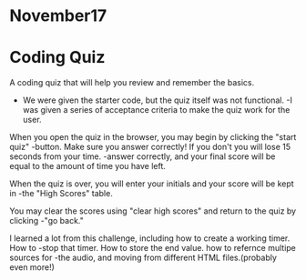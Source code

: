 # November17

# Coding Quiz


A coding quiz that will help you review and remember the basics.  
- We were given the starter code, but the quiz itself was not functional.
-I was given a series of acceptance criteria to make the quiz work for the user.

When you open the quiz in the browser, you may begin by clicking the "start quiz"
-button. Make sure you answer correctly! If you don't you will lose 15 seconds from your time.
-answer correctly, and your final score will be equal to the amount of time you have left.

When the quiz is over, you will enter your initials and your score will be kept in
-the "High Scores" table.

You may clear the scores using "clear high scores" and return to the quiz by clicking 
-"go back."


 
I learned a lot from this challenge, including how to create a working timer. How to 
-stop that timer. How to store the end value. how to refernce multipe sources for 
-the audio, and moving from different HTML files.(probably even more!)



